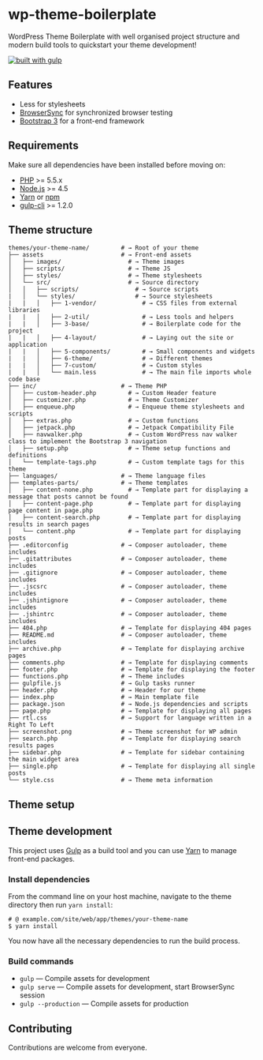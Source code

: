 # wp-theme-boilerplate
WordPress Theme Boilerplate with well organised project structure and modern build tools to quickstart your theme development!

[![built with gulp](https://img.shields.io/badge/gulp-supported_project-eb4a4b.svg?logo=data%3Aimage%2Fpng%3Bbase64%2CiVBORw0KGgoAAAANSUhEUgAAAAYAAAAOCAMAAAA7QZ0XAAAABlBMVEUAAAD%2F%2F%2F%2Bl2Z%2FdAAAAAXRSTlMAQObYZgAAABdJREFUeAFjAAFGRjSSEQzwUgwQkjAFAAtaAD0Ls2nMAAAAAElFTkSuQmCC)](http://gulpjs.com/)

## Features

* Less for stylesheets
* [BrowserSync](http://www.browsersync.io/) for synchronized browser testing
* [Bootstrap 3](http://getbootstrap.com/) for a front-end framework

## Requirements

Make sure all dependencies have been installed before moving on:

* [PHP](http://php.net/manual/en/install.php) >= 5.5.x
* [Node.js](http://nodejs.org/) >= 4.5
* [Yarn](https://yarnpkg.com/) or [npm](https://www.npmjs.com/package/npm)
* [gulp-cli](https://www.npmjs.com/package/gulp-cli) >= 1.2.0

## Theme structure

```shell
themes/your-theme-name/         # → Root of your theme
├── assets                      # → Front-end assets
│   ├── images/                   # → Theme images
│   ├── scripts/                  # → Theme JS
│   ├── styles/                   # → Theme stylesheets
│   └── src/                      # → Source directory
│   │   ├── scripts/                # → Source scripts
|   │   └── styles/                 # → Source stylesheets
|   |   │   ├── 1-vendor/             # → CSS files from external libraries
|   |   │   ├── 2-util/               # → Less tools and helpers
|   |   │   ├── 3-base/               # → Boilerplate code for the project
|   |   │   ├── 4-layout/             # → Laying out the site or application
|   |   │   ├── 5-components/         # → Small components and widgets
|   |   │   ├── 6-theme/              # → Different themes
|   |   │   ├── 7-custom/             # → Custom styles
|   |   │   └── main.less             # → The main file imports whole code base
├── inc/                        # → Theme PHP
│   ├── custom-header.php         # → Custom Header feature
│   ├── customizer.php            # → Theme Customizer
│   ├── enqueue.php               # → Enqueue theme stylesheets and scripts
│   ├── extras.php                # → Custom functions
│   ├── jetpack.php               # → Jetpack Compatibility File
│   ├── navwalker.php             # → Custom WordPress nav walker class to implement the Bootstrap 3 navigation
│   ├── setup.php                 # → Theme setup functions and definitions
│   └── template-tags.php         # → Custom template tags for this theme
├── languages/                  # → Theme language files
├── templates-parts/            # → Theme templates
│   ├── content-none.php          # → Template part for displaying a message that posts cannot be found
│   ├── content-page.php          # → Template part for displaying page content in page.php
│   ├── content-search.php        # → Template part for displaying results in search pages
│   └── content.php               # → Template part for displaying posts
├── .editorconfig               # → Composer autoloader, theme includes
├── .gitattributes              # → Composer autoloader, theme includes
├── .gitignore                  # → Composer autoloader, theme includes
├── .jscsrc                     # → Composer autoloader, theme includes
├── .jshintignore               # → Composer autoloader, theme includes
├── .jshintrc                   # → Composer autoloader, theme includes
├── 404.php                     # → Template for displaying 404 pages
├── README.md                   # → Composer autoloader, theme includes
├── archive.php                 # → Template for displaying archive pages
├── comments.php                # → Template for displaying comments
├── footer.php                  # → Template for displaying the footer
├── functions.php               # → Theme includes
├── gulpfile.js                 # → Gulp tasks runner
├── header.php                  # → Header for our theme
├── index.php                   # → Main template file
├── package.json                # → Node.js dependencies and scripts
├── page.php                    # → Template for displaying all pages
├── rtl.css                     # → Support for language written in a Right To Left
├── screenshot.png              # → Theme screenshot for WP admin
├── search.php                  # → Template for displaying search results pages
├── sidebar.php                 # → Template for sidebar containing the main widget area
├── single.php                  # → Template for displaying all single posts
└── style.css                   # → Theme meta information
```

## Theme setup



## Theme development

This project uses [Gulp](http://gulpjs.org/) as a build tool and you can use [Yarn](https://yarnpkg.com/) to manage front-end packages.

### Install dependencies

From the command line on your host machine, navigate to the theme directory then run `yarn install`:

```shell
# @ example.com/site/web/app/themes/your-theme-name
$ yarn install
```

You now have all the necessary dependencies to run the build process.

### Build commands

* `gulp` — Compile assets for development
* `gulp serve` — Compile assets for development, start BrowserSync session
* `gulp --production` — Compile assets for production

## Contributing

Contributions are welcome from everyone.
